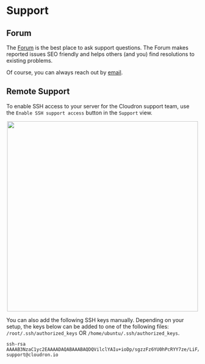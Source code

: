 # Support 

## Forum

The <a href="https://forum.cloudron.io">Forum</a> is the best place to ask support
questions. The Forum makes reported issues SEO friendly and helps others (and you)
find resolutions to existing problems.

Of course, you can always reach out by <a target="_blank" href="mailto:support@cloudron.io">email</a>.

## Remote Support

To enable SSH access to your server for the Cloudron support team, use the `Enable SSH support access`
button in the `Support` view.

<center>
<img src="/documentation/img/remote-support.png" class="shadow" width="500px">
</center>

You can also add the following SSH keys manually. Depending on your setup, the keys below can be added
to one of the following files: `/root/.ssh/authorized_keys` OR `/home/ubuntu/.ssh/authorized_keys`.

```
ssh-rsa AAAAB3NzaC1yc2EAAAADAQABAAABAQDQVilclYAIu+ioDp/sgzzFz6YU0hPcRYY7ze/LiF/lC7uQqK062O54BFXTvQ3ehtFZCx3bNckjlT2e6gB8Qq07OM66De4/S/g+HJW4TReY2ppSPMVNag0TNGxDzVH8pPHOysAm33LqT2b6L/wEXwC6zWFXhOhHjcMqXvi8Ejaj20H1HVVcf/j8qs5Thkp9nAaFTgQTPu8pgwD8wDeYX1hc9d0PYGesTADvo6HF4hLEoEnefLw7PaStEbzk2fD3j7/g5r5HcgQQXBe74xYZ/1gWOX2pFNuRYOBSEIrNfJEjFJsqk3NR1+ZoMGK7j+AZBR4k0xbrmncQLcQzl6MMDzkp support@cloudron.io
```

